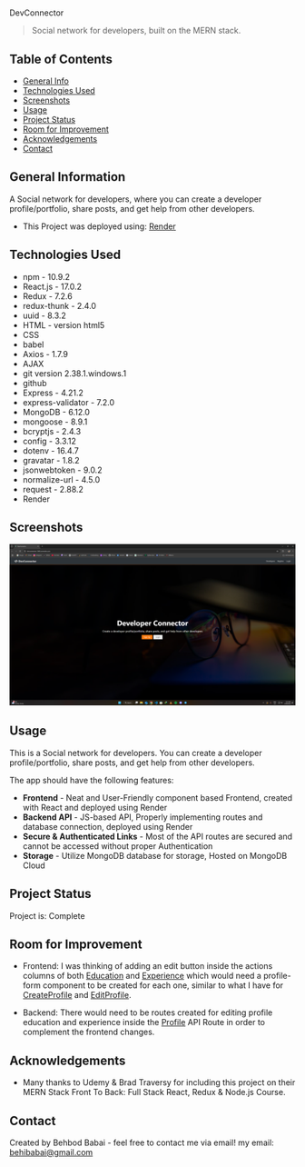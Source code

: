 #

DevConnector

> Social network for developers, built on the MERN stack.
>
> <!--Live demo [_here_]().  If you have the project hosted somewhere, include the link here. -->

## Table of Contents

- [General Info](#general-information)
- [Technologies Used](#technologies-used)
- [Screenshots](#screenshots)
- [Usage](#usage)
- [Project Status](#project-status)
- [Room for Improvement](#room-for-improvement)
- [Acknowledgements](#acknowledgements)
- [Contact](#contact)
<!-- * [License](#license) -->

## General Information

A Social network for developers, where you can create a developer profile/portfolio, share posts, and get help from other developers.

- This Project was deployed using: [Render](https://render.com)

<!-- You don't have to answer all the questions - just the ones relevant to your project. -->

## Technologies Used

- npm - 10.9.2
- React.js - 17.0.2
- Redux - 7.2.6
- redux-thunk - 2.4.0
- uuid - 8.3.2
- HTML - version html5
- CSS
- babel
- Axios - 1.7.9
- AJAX
- git version 2.38.1.windows.1
- github
- Express - 4.21.2
- express-validator - 7.2.0
- MongoDB - 6.12.0
- mongoose - 8.9.1
- bcryptjs - 2.4.3
- config - 3.3.12
- dotenv - 16.4.7
- gravatar - 1.8.2
- jsonwebtoken - 9.0.2
- normalize-url - 4.5.0
- request - 2.88.2
- Render

## Screenshots

![alt text](image-1.png)

## Usage

This is a Social network for developers. You can create a developer profile/portfolio, share posts, and get help from other developers.

The app should have the following features:

- **Frontend** - Neat and User-Friendly component based Frontend, created with React and deployed using Render
- **Backend API** - JS-based API, Properly implementing routes and database connection, deployed using Render
- **Secure & Authenticated Links** - Most of the API routes are secured and cannot be accessed without proper Authentication
- **Storage** - Utilize MongoDB database for storage, Hosted on MongoDB Cloud

## Project Status

Project is: Complete

## Room for Improvement

- Frontend: I was thinking of adding an edit button inside the actions columns of both [Education](/client/src/components/dashboard/Education.js) and [Experience](/client/src/components/dashboard/Experience.js) which would need a profile-form component to be created for each one, similar to what I have for [CreateProfile](/client/src/components/profile-forms/CreateProfile.js) and [EditProfile](/client/src/components/profile-forms/EditProfile.js).

- Backend: There would need to be routes created for editing profile education and experience inside the [Profile](/routes/api/profile.js) API Route in order to complement the frontend changes.

## Acknowledgements

- Many thanks to Udemy & Brad Traversy for including this project on their MERN Stack Front To Back: Full Stack React, Redux & Node.js Course.

## Contact

Created by Behbod Babai - feel free to contact me via email!
my email: behibabai@gmail.com

<!-- Optional -->
<!-- ## License -->
<!-- This project is open source and available under the [... License](). -->

<!-- You don't have to include all sections - just the one's relevant to your project -->
